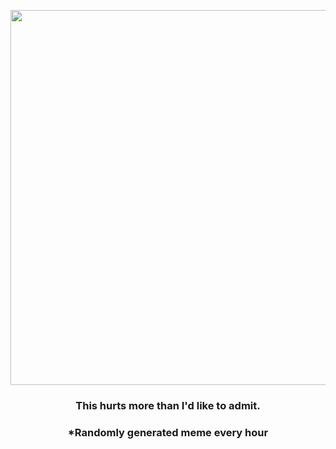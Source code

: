 <p align="center">
        <img src="https://i.redd.it/knr2ihp84yo81.jpg" width="600" height="600">
        </p>
        <h3 align="center">This hurts more than I'd like to admit.</h3>
        <h3 align="center">*Randomly generated meme every hour</h3>
    